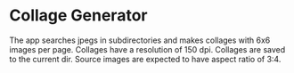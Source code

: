 # Collage Generator
The app searches jpegs in subdirectories and makes collages with 6x6 images per page. Collages have a resolution of 150 dpi. Collages are saved to the current dir. Source images are expected to have aspect ratio of 3:4.
